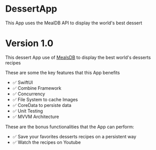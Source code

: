 # DessertApp
This App uses the MealDB API to display the world's best dessert

# Version 1.0

This dessert App use of [MealsDB](https://themealdb.com/api.php) to display the best world's desserts recipes

These are some the key features that this App benefits   
- ✅ SwiftUI
- ✅ Combine Framework
- ✅ Concurrency
- ✅ File System to cache Images
- ✅ CoreData to persiste data
- ✅ Unit Testing
- ✅ MVVM Architecture 

These are the bonus functionalities that the App can perform:
- ✅ Save your favorites desserts recipes on a persistent way
- ✅ Watch the recipes on Youtube
